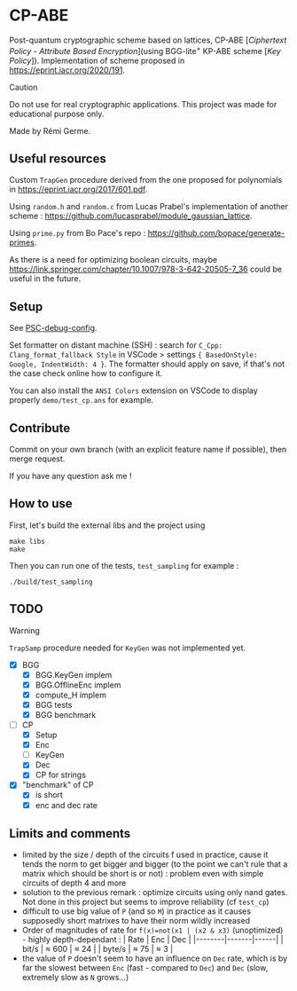 # CP-ABE

Post-quantum cryptographic scheme based on lattices, CP-ABE [_Ciphertext Policy - Attribute Based Encryption_](using BGG-lite<sup>+</sup> KP-ABE scheme [_Key Policy_]).
Implementation of scheme proposed in https://eprint.iacr.org/2020/191.

> [!CAUTION]
> Do not use for real cryptographic applications. This project was made for educational purpose only.

Made by Rémi Germe.

## Useful resources

Custom `TrapGen` procedure derived from the one proposed for polynomials in https://eprint.iacr.org/2017/601.pdf.

Using `random.h` and `random.c` from Lucas Prabel's implementation of another scheme : https://github.com/lucasprabel/module_gaussian_lattice.

Using `prime.py` from Bo Pace's repo : https://github.com/bopace/generate-primes.

As there is a need for optimizing boolean circuits, maybe https://link.springer.com/chapter/10.1007/978-3-642-20505-7_36 could be useful in the future.

## Setup

See [PSC-debug-config](https://github.com/remigerme/PSC-debug-config).

Set formatter on distant machine (SSH) : search for `C_Cpp: Clang_format_fallback Style` in VSCode > settings `{ BasedOnStyle: Google, IndentWidth: 4 }`. The formatter should apply on save, if that's not the case check online how to configure it.

You can also install the `ANSI Colors` extension on VSCode to display properly `demo/test_cp.ans` for example.

## Contribute

Commit on your own branch (with an explicit feature name if possible), then merge request.

If you have any question ask me !

## How to use
First, let's build the external libs and the project using
```
make libs
make
```
Then you can run one of the tests, `test_sampling` for example :
```
./build/test_sampling
```

## TODO

> [!WARNING]
> `TrapSamp` procedure needed for `KeyGen` was not implemented yet.

- [x] BGG
    - [x] BGG.KeyGen implem
    - [x] BGG.OfflineEnc implem
    - [x] compute_H implem
    - [x] BGG tests
    - [x] BGG benchmark
- [ ] CP
    - [x] Setup
    - [x] Enc
    - [ ] KeyGen
    - [x] Dec
    - [x] CP for strings
- [x] "benchmark" of CP
    - [x] is short
    - [x] enc and dec rate

## Limits and comments
- limited by the size / depth of the circuits f used in practice, cause it tends the norm to get bigger and bigger (to the point we can't rule that a matrix which should be short is or not) : problem even with simple circuits of depth 4 and more
- solution to the previous remark : optimize circuits using only nand gates. Not done in this project but seems to improve reliability (cf `test_cp`)
- difficult to use big value of `P` (and so `M`) in practice as it causes supposedly short matrixes to have their norm wildly increased
- Order of magnitudes of rate for `f(x)=not(x1 | (x2 & x3)` (unoptimized) - highly depth-dependant :
  | Rate   | Enc   | Dec  | 
  |--------|-------|------|
  | bit/s  | ≈ 600 | ≈ 24 |
  | byte/s | ≈ 75  | ≈ 3  |
- the value of `P` doesn't seem to have an influence on `Dec` rate, which is by far the slowest between `Enc` (fast - compared to `Dec`) and `Dec` (slow, extremely slow as `N` grows...)
